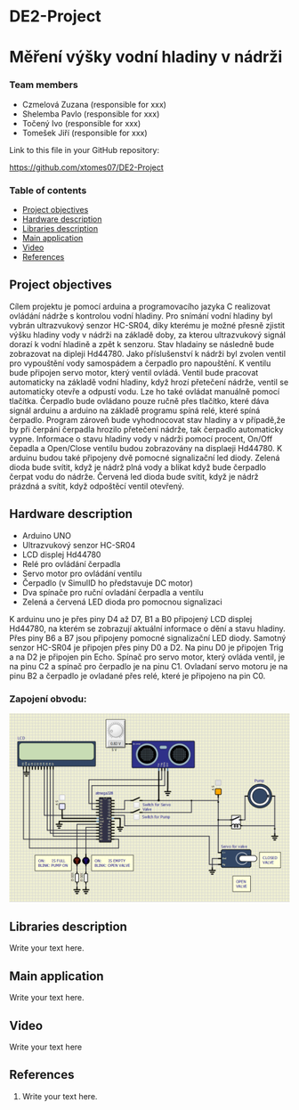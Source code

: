 # DE2-Project
# Měření výšky vodní hladiny v nádrži

### Team members

* Czmelová Zuzana (responsible for xxx)
* Shelemba Pavlo (responsible for xxx)
* Točený Ivo (responsible for xxx)
* Tomešek Jiří (responsible for xxx)

Link to this file in your GitHub repository:

https://github.com/xtomes07/DE2-Project

### Table of contents

* [Project objectives](#objectives)
* [Hardware description](#hardware)
* [Libraries description](#libs)
* [Main application](#main)
* [Video](#video)
* [References](#references)

<a name="objectives"></a>

## Project objectives

Cílem projektu je pomocí arduina a programovacího jazyka C realizovat ovládání nádrže s kontrolou vodní hladiny. Pro snímání vodní hladiny byl vybrán ultrazvukový senzor HC-SR04, díky kterému je možné přesně zjistit výšku hladiny vody v nádrži na základě doby, za kterou ultrazvukový signál dorazí k vodní hladině a zpět k senzoru. Stav hladainy se následně bude zobrazovat na dipleji Hd44780. Jako příslušenství k nádrži byl zvolen ventil pro vypouštění vody samospádem a čerpadlo pro napouštění. K ventilu bude připojen servo motor, který ventil ovládá. Ventil bude pracovat automaticky na základě vodní hladiny, když hrozí přetečení nádrže, ventil se automaticky otevře a odpustí vodu. Lze ho také ovládat manuálně pomocí tlačítka. Čerpadlo bude ovládano pouze ručně přes tlačítko, které dáva signál arduinu a arduino na základě programu spíná relé, které spíná čerpadlo. Program zároveň bude vyhodnocovat stav hladiny a v případě,že by při čerpání čerpadla hrozilo přetečení nádrže, tak čerpadlo automaticky vypne. Informace o stavu hladiny vody v nádrži pomocí procent, On/Off čepadla a Open/Close ventilu budou zobrazovány na displaeji Hd44780. K arduinu budou také připojeny dvě pomocné signalizační led diody. Zelená dioda bude svítit, když je nádrž plná vody a blikat když bude čerpadlo čerpat vodu do nádrže. Červená led dioda bude svítit, když je nádrž prázdná a svítit, když odpoštěcí ventil otevřený.

<a name="hardware"></a>

## Hardware description

- Arduino UNO
- Ultrazvukový senzor HC-SR04
- LCD displej Hd44780
- Relé pro ovládání čerpadla
- Servo motor pro ovládání ventilu
- Čerpadlo (v SimulID ho představuje DC motor)
- Dva spínače pro ruční ovladání čerpadla a ventilu
- Zelená a červená LED dioda pro pomocnou signalizaci

K arduinu uno je přes piny D4 až D7, B1 a B0 připojený LCD displej Hd44780, na kterém se zobrazují aktuální informace o dění a stavu hladiny. Přes piny B6 a B7 jsou připojeny pomocné signalizační LED diody. Samotný senzor HC-SR04 je připojen přes piny D0 a D2. Na pinu D0 je připojen Trig a na D2 je připojen pin Echo. Spínač pro servo motor, který ovláda ventil, je na pinu C2 a spínač pro čerpadlo je na pinu C1. Ovladaní servo motoru je na pinu B2 a čerpadlo je ovladané přes relé, které je připojeno na pin C0.
### Zapojení obvodu:
![zapojení obvodu simulace](Images/simulacezapojeni.PNG)

<a name="libs"></a>

## Libraries description

Write your text here.

<a name="main"></a>

## Main application

Write your text here.

<a name="video"></a>

## Video

Write your text here

<a name="references"></a>

## References

1. Write your text here.
